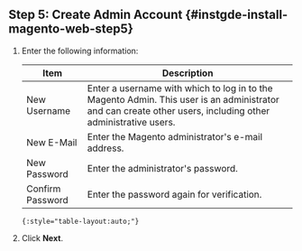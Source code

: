 ## Step 5: Create Admin Account   {#instgde-install-magento-web-step5}

1.	Enter the following information:

    |Item|Description|
    |--- |--- |
    |New Username|Enter a username with which to log in to the Magento Admin. This user is an administrator and can create other users, including other administrative users.|
    |New E-Mail|Enter the Magento administrator's e-mail address.|
    |New Password|Enter the administrator's password.|
    |Confirm Password|Enter the password again for verification.|
		{:style="table-layout:auto;"}

2.	Click **Next**.
